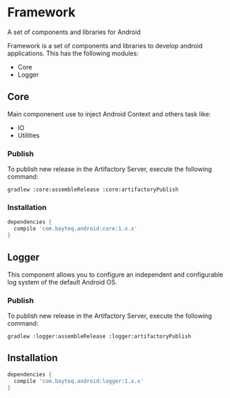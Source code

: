 # Framework

A set of components and libraries for Android


Framework is a set of components and libraries to develop android applications. This has the following modules: 

* Core
* Logger


## Core 
Main componenent use to inject Android Context and others task like: 
* IO
* Utilities

### Publish
To publish new release in the Artifactory Server, execute the following command:
```
gradlew :core:assembleRelease :core:artifactoryPublish
```

### Installation
```groovy
dependencies {
  compile 'com.bayteq.android:core:1.x.x'
}
```

## Logger
This component allows you to configure an independent and configurable log system of the default Android OS.


### Publish
To publish new release in the Artifactory Server, execute the following command:
```
gradlew :logger:assembleRelease :logger:artifactoryPublish
```

## Installation
```groovy
dependencies {
  compile 'com.bayteq.android:logger:1.x.x'
}
```